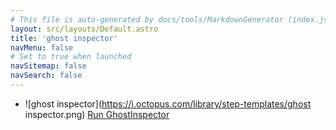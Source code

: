 ```yaml
---
# This file is auto-generated by docs/tools/MarkdownGenerator (index.js)
layout: src/layouts/Default.astro
title: 'ghost inspector'
navMenu: false
# Set to true when launched
navSitemap: false
navSearch: false
---
```


<ul>

<li>

![ghost inspector](https://i.octopus.com/library/step-templates/ghost inspector.png) [Run GhostInspector](/integrations/ghost-inspector/run-ghostinspector)

</li>
        
</ul>
